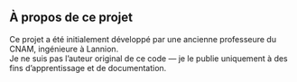 ## À propos de ce projet

Ce projet a été initialement développé par une ancienne professeure du CNAM, ingénieure à Lannion.  
Je ne suis pas l’auteur original de ce code — je le publie uniquement à des fins d’apprentissage et de documentation.
